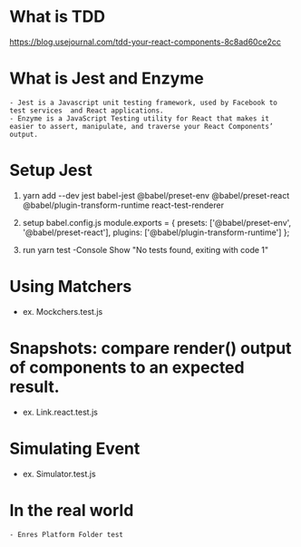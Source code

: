 # What is TDD

https://blog.usejournal.com/tdd-your-react-components-8c8ad60ce2cc

# What is Jest and Enzyme

    - Jest is a Javascript unit testing framework, used by Facebook to test services  and React applications.
    - Enzyme is a JavaScript Testing utility for React that makes it easier to assert, manipulate, and traverse your React Components’ output.

# Setup Jest

1. yarn add --dev
   jest
   babel-jest
   @babel/preset-env
   @babel/preset-react
   @babel/plugin-transform-runtime
   react-test-renderer

2. setup babel.config.js
   module.exports = {
   presets: ['@babel/preset-env', '@babel/preset-react'],
   plugins: ['@babel/plugin-transform-runtime']
   };

3) run yarn test
   -Console Show "No tests found, exiting with code 1"

#

# Using Matchers

- ex. Mockchers.test.js

# Snapshots: compare render() output of components to an expected result.

- ex. Link.react.test.js

# Simulating Event

- ex. Simulator.test.js

# In the real world

    - Enres Platform Folder test
